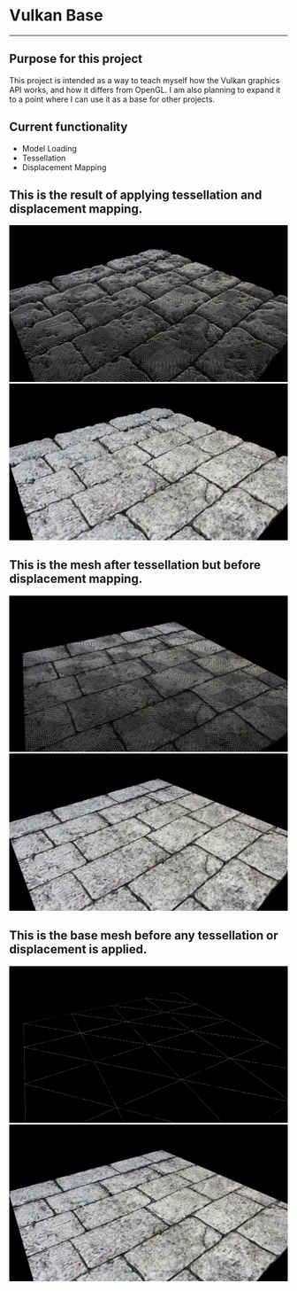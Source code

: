 # Vulkan Base
---

## Purpose for this project
This project is intended as a way to teach myself how the Vulkan graphics API works, and how it differs from OpenGL.
I am also planning to expand it to a point where I can use it as a base for other projects.

## Current functionality
-   Model Loading
-   Tessellation
-   Displacement Mapping

## This is the result of applying tessellation and displacement mapping.
![Wireframe of displacement mapped surface](Screenshots/displacement_mapped_wf.PNG?raw=true)
![Displacement mapped surface](Screenshots/displacement_mapped.PNG?raw=true)

## This is the mesh after tessellation but before displacement mapping.
![Wireframe of surface without displacement mapping](Screenshots/no_displacement_wf.PNG?raw=true)
![Surface without displacement mapping](Screenshots/no_displacement.PNG?raw=true)

## This is the base mesh before any tessellation or displacement is applied.
![Wireframe of surface before tessellation and displacement mapping](Screenshots/no_tessellation_wf.PNG?raw=true)
![Surface before tessellation and displacement mapping](Screenshots/no_tessellation.PNG?raw=true)
